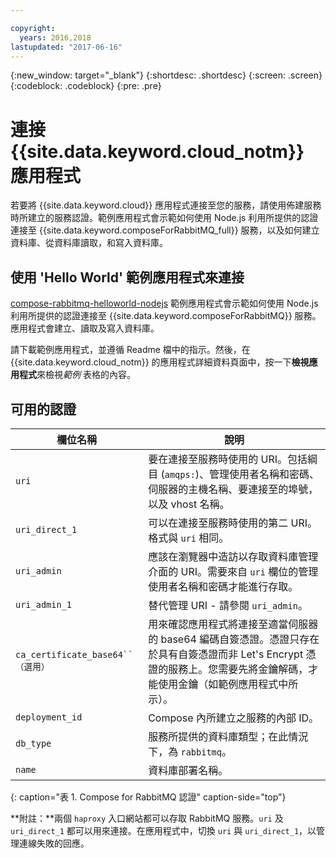 ```yaml
---

copyright:
  years: 2016,2018
lastupdated: "2017-06-16"
---
```


{:new_window: target="_blank"}
{:shortdesc: .shortdesc}
{:screen: .screen}
{:codeblock: .codeblock}
{:pre: .pre}

# 連接 {{site.data.keyword.cloud_notm}} 應用程式

若要將 {{site.data.keyword.cloud}} 應用程式連接至您的服務，請使用佈建服務時所建立的服務認證。範例應用程式會示範如何使用 Node.js 利用所提供的認證連接至 {{site.data.keyword.composeForRabbitMQ_full}} 服務，以及如何建立資料庫、從資料庫讀取，和寫入資料庫。

## 使用 'Hello World' 範例應用程式來連接

[compose-rabbitmq-helloworld-nodejs](https://github.com/IBM-Bluemix/compose-rabbitmq-helloworld-nodejs) 範例應用程式會示範如何使用 Node.js 利用所提供的認證連接至 {{site.data.keyword.composeForRabbitMQ}} 服務。應用程式會建立、讀取及寫入資料庫。

請下載範例應用程式，並遵循 Readme 檔中的指示。然後，在 {{site.data.keyword.cloud_notm}} 的應用程式詳細資料頁面中，按一下**檢視應用程式**來檢視*範例* 表格的內容。

## 可用的認證

欄位名稱|說明
----------|-----------
`uri`|要在連接至服務時使用的 URI。包括綱目 (`amqps:`)、管理使用者名稱和密碼、伺服器的主機名稱、要連接至的埠號，以及 vhost 名稱。
`uri_direct_1`|可以在連接至服務時使用的第二 URI。格式與 `uri` 相同。
`uri_admin`|應該在瀏覽器中造訪以存取資料庫管理介面的 URI。需要來自 `uri` 欄位的管理使用者名稱和密碼才能進行存取。
`uri_admin_1`|替代管理 URI - 請參閱 `uri_admin`。
`ca_certificate_base64``（選用）`|用來確認應用程式將連接至適當伺服器的 base64 編碼自簽憑證。憑證只存在於具有自簽憑證而非 Let's Encrypt 憑證的服務上。您需要先將金鑰解碼，才能使用金鑰（如範例應用程式中所示）。
`deployment_id`|Compose 內所建立之服務的內部 ID。
`db_type`|服務所提供的資料庫類型；在此情況下，為 `rabbitmq`。
`name`|資料庫部署名稱。
{: caption="表 1. Compose for RabbitMQ 認證" caption-side="top"}

**附註：**兩個 `haproxy` 入口網站都可以存取 RabbitMQ 服務。`uri` 及 `uri_direct_1` 都可以用來連接。在應用程式中，切換 `uri` 與 `uri_direct_1`，以管理連線失敗的回應。
